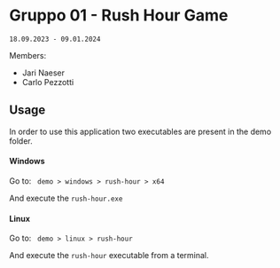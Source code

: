 # Gruppo 01 - Rush Hour Game

`18.09.2023 - 09.01.2024`

Members:

* Jari Naeser
* Carlo Pezzotti

## Usage

In order to use this application two executables are present in the demo folder.

#### Windows

Go to: ` demo > windows > rush-hour > x64`

And execute the `rush-hour.exe` 

#### Linux

Go to: ` demo > linux > rush-hour`

And execute the `rush-hour` executable from a terminal. 